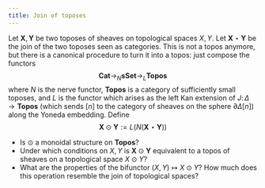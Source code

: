 ```yaml
---
title: Join of toposes
---
```


Let $\mathbf{X}, \mathbf{Y}$ be two toposes of sheaves on topological spaces $X,Y$. Let $\mathbf{X}\star \mathbf{Y}$ be the join of the two toposes seen as categories. This is not a topos anymore, but there is a canonical procedure to turn it into a topos: just compose the functors
$$\mathbf{Cat} \to_N \mathbf{sSet} \to_L \mathbf{Topos}$$
where $N$ is the nerve functor, $\mathbf{Topos}$ is a category of sufficiently small toposes, and $L$ is the functor which arises as the left Kan extension of $J\colon \Delta \to \mathbf{Topos}$ (which sends $[n]$ to the category of sheaves on the sphere $\partial\Delta[n]$) along the Yoneda embedding. Define
$$\mathbf{X} \odot \mathbf{Y} := L(N(\mathbf{X}\star \mathbf{Y}))$$

- Is $\odot$ a monoidal structure on $\mathbf{Topos}$?
- Under which conditions on $X,Y$ is $\mathbf{X} \odot \mathbf{Y}$ equivalent to a topos of sheaves on a topological space $X \odot Y$? 
- What are the properties of the bifunctor $(X,Y)\mapsto X \odot Y$? How much does this operation resemble the join of topological spaces?